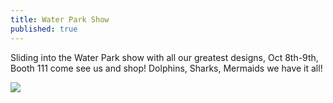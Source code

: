 ```yaml
---
title: Water Park Show
published: true
---
```



Sliding into the Water Park show with all our greatest designs, Oct 8th-9th, Booth 111 come see us and shop! Dolphins, Sharks, Mermaids we have it all!

![](/static/uploads/d4556-cabin-fever-1920x630_0.jpg)
